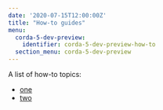 ```yaml
---
date: '2020-07-15T12:00:00Z'
title: "How-to guides"
menu:
  corda-5-dev-preview:
    identifier: corda-5-dev-preview-how-to
  section_menu: corda-5-dev-preview
---
```


A list of how-to topics:
* <a href="">one</a>
* <a href="">two</a>
